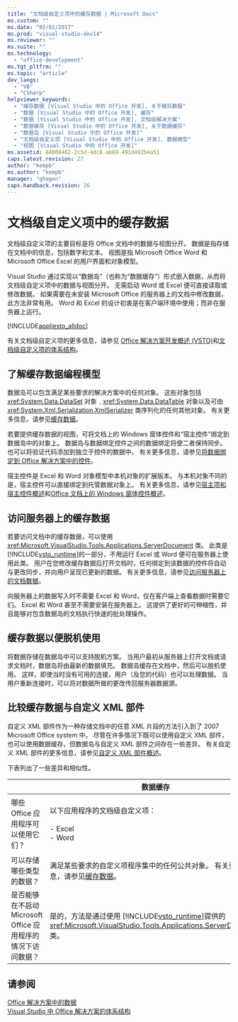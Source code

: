 ```yaml
---
title: "文档级自定义项中的缓存数据 | Microsoft Docs"
ms.custom: ""
ms.date: "02/02/2017"
ms.prod: "visual-studio-dev14"
ms.reviewer: ""
ms.suite: ""
ms.technology: 
  - "office-development"
ms.tgt_pltfrm: ""
ms.topic: "article"
dev_langs: 
  - "VB"
  - "CSharp"
helpviewer_keywords: 
  - "缓存数据 [Visual Studio 中的 Office 开发], 关于缓存数据"
  - "数据 [Visual Studio 中的 Office 开发], 缓存"
  - "数据 [Visual Studio 中的 Office 开发], 文档级解决方案"
  - "数据缓存 [Visual Studio 中的 Office 开发], 关于数据缓存"
  - "数据岛 [Visual Studio 中的 Office 开发]"
  - "文档级自定义项 [Visual Studio 中的 Office 开发], 数据模型"
  - "视图 [Visual Studio 中的 Office 开发]"
ms.assetid: 84808462-2c5d-4dc8-ab69-491d492b4a51
caps.latest.revision: 27
author: "kempb"
ms.author: "kempb"
manager: "ghogen"
caps.handback.revision: 26
---
```

# 文档级自定义项中的缓存数据
  文档级自定义项的主要目标是将 Office 文档中的数据与视图分开。  数据是指存储在文档中的信息，包括数字和文本。  视图是指 Microsoft Office Word 和 Microsoft Office Excel 的用户界面和对象模型。  
  
 Visual Studio 通过实现以“数据岛”（也称为“数据缓存”）形式嵌入数据，从而将文档级自定义项中的数据与视图分开。  无需启动 Word 或 Excel 便可直接读取或修改数据。  如果需要在未安装 Microsoft Office 的服务器上的文档中修改数据，此方法非常有用。  Word 和 Excel 的设计初衷是在客户端环境中使用；而非在服务器上运行。  
  
 [!INCLUDE[appliesto_alldoc](../vsto/includes/appliesto-alldoc-md.md)]  
  
 有关文档级自定义项的更多信息，请参见 [Office 解决方案开发概述 &#40;VSTO&#41;](../vsto/office-solutions-development-overview-vsto.md)和[文档级自定义项的体系结构](../vsto/architecture-of-document-level-customizations.md)。  
  
## 了解缓存数据编程模型  
 数据岛可以包含满足某些要求的解决方案中的任何对象。  这些对象包括 <xref:System.Data.DataSet> 对象﹑<xref:System.Data.DataTable> 对象以及可由 <xref:System.Xml.Serialization.XmlSerializer> 类序列化的任何其他对象。  有关更多信息，请参见[缓存数据](../vsto/caching-data.md)。  
  
 若要提供缓存数据的视图，可将文档上的 Windows 窗体控件和“宿主控件”绑定到数据岛中的对象上。  数据岛与数据绑定控件之间的数据绑定将使二者保持同步。  也可以将验证代码添加到独立于控件的数据中。  有关更多信息，请参见[将数据绑定到 Office 解决方案中的控件](../vsto/binding-data-to-controls-in-office-solutions.md)。  
  
 宿主控件是 Excel 和 Word 对象模型中本机对象的扩展版本。  与本机对象不同的是，宿主控件可以直接绑定到托管数据对象上。  有关更多信息，请参见[宿主项和宿主控件概述](../vsto/host-items-and-host-controls-overview.md)和[Office 文档上的 Windows 窗体控件概述](../vsto/windows-forms-controls-on-office-documents-overview.md)。  
  
## 访问服务器上的缓存数据  
 若要访问文档中的缓存数据，可以使用 <xref:Microsoft.VisualStudio.Tools.Applications.ServerDocument> 类。  此类是 [!INCLUDE[vsto_runtime](../vsto/includes/vsto-runtime-md.md)]的一部分，不用运行 Excel 或 Word 便可在服务器上使用此类。  用户在您修改缓存数据后打开文档时，任何绑定到该数据的控件将自动与更改同步，并向用户呈现已更新的数据。  有关更多信息，请参见[访问服务器上的文档数据](../vsto/accessing-data-in-documents-on-the-server.md)。  
  
 向服务器上的数据写入时不需要 Excel 和 Word，仅在客户端上查看数据时需要它们。  Excel 和 Word 甚至不需要安装在服务器上。  这提供了更好的可伸缩性，并且能够对包含数据岛的文档执行快速的批处理操作。  
  
## 缓存数据以便脱机使用  
 将数据存储在数据岛中可以支持脱机方案。  当用户最初从服务器上打开文档或请求文档时，数据岛将由最新的数据填充。  数据岛缓存在文档中，然后可以脱机使用。  这样，即使当时没有可用的连接，用户（及您的代码）也可以处理数据。  当用户重新连接时，可以将对数据所做的更改传回服务器数据源。  
  
## 比较缓存数据与自定义 XML 部件  
 自定义 XML 部件作为一种存储文档中的任意 XML 片段的方法引入到了 2007 Microsoft Office system 中。  尽管在许多情况下既可以使用自定义 XML 部件，也可以使用数据缓存，但数据岛与自定义 XML 部件之间存在一些差异。  有关自定义 XML 部件的更多信息，请参见[自定义 XML 部件概述](../vsto/custom-xml-parts-overview.md)。  
  
 下表列出了一些差异和相似性。  
  
||数据缓存|自定义 XML 部件|  
|-|----------|----------------|  
|哪些 Office 应用程序可以使用它们？|以下应用程序的文档级自定义项：<br /><br /> -   Excel<br />-   Word|以下应用程序的文档级和应用程序级解决方案：<br /><br /> -   Excel<br />-   PowerPoint<br />-   Word|  
|可以存储哪些类型的数据？|满足某些要求的自定义项程序集中的任何公共对象。  有关更多信息，请参见[缓存数据](../vsto/caching-data.md)。|任何 XML 数据。|  
|是否能够在不启动 Microsoft Office 应用程序的情况下访问数据？|是的，方法是通过使用 [!INCLUDE[vsto_runtime](../vsto/includes/vsto-runtime-md.md)]提供的 <xref:Microsoft.VisualStudio.Tools.Applications.ServerDocument> 类。|是的，方法是使用 <xref:System.IO.Packaging> 命名空间中的类，或者使用 Open XML 格式 SDK。|  
  
## 请参阅  
 [Office 解决方案中的数据](../vsto/data-in-office-solutions.md)   
 [Visual Studio 中 Office 解决方案的体系结构](../vsto/architecture-of-office-solutions-in-visual-studio.md)  
  
  